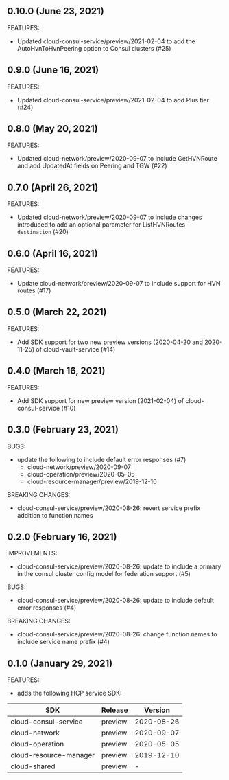 ## 0.10.0 (June 23, 2021)

FEATURES:
* Updated cloud-consul-service/preview/2021-02-04 to add the AutoHvnToHvnPeering option to Consul clusters (#25)

## 0.9.0 (June 16, 2021)

FEATURES:
* Updated cloud-consul-service/preview/2021-02-04 to add Plus tier (#24)

## 0.8.0 (May 20, 2021)

FEATURES:
* Updated cloud-network/preview/2020-09-07 to include GetHVNRoute and add UpdatedAt fields on Peering and TGW (#22)

## 0.7.0 (April 26, 2021)

FEATURES:
* Updated cloud-network/preview/2020-09-07 to include changes introduced to add an optional parameter for ListHVNRoutes - `destination` (#20)

## 0.6.0 (April 16, 2021)

FEATURES:
* Update cloud-network/preview/2020-09-07 to include support for HVN routes (#17)

## 0.5.0 (March 22, 2021)

FEATURES:
* Add SDK support for two new preview versions (2020-04-20 and 2020-11-25) of cloud-vault-service (#14)

## 0.4.0 (March 16, 2021)

FEATURES:
* Add SDK support for new preview version (2021-02-04) of cloud-consul-service (#10)

## 0.3.0 (February 23, 2021)

BUGS:
* update the following to include default error responses (#7) 
    - cloud-network/preview/2020-09-07
    - cloud-operation/preview/2020-05-05
    - cloud-resource-manager/preview/2019-12-10 

BREAKING CHANGES:
* cloud-consul-service/preview/2020-08-26: revert service prefix addition to function names

## 0.2.0 (February 16, 2021)

IMPROVEMENTS:
* cloud-consul-service/preview/2020-08-26: update to include a primary in the consul cluster config model for federation support (#5)

BUGS:
* cloud-consul-service/preview/2020-08-26: update to include default error responses (#4)

BREAKING CHANGES: 
* cloud-consul-service/preview/2020-08-26: change function names to include service name prefix (#4)

## 0.1.0 (January 29, 2021)

FEATURES:

* adds the following HCP service SDK:

| SDK                    | Release | Version    |
|------------------------|---------|------------|
| cloud-consul-service   | preview | 2020-08-26 |
| cloud-network          | preview | 2020-09-07 |
| cloud-operation        | preview | 2020-05-05 |
| cloud-resource-manager | preview | 2019-12-10 |
| cloud-shared           | preview |      -     |
